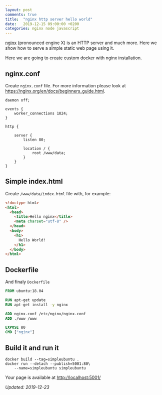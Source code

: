 ```yaml
---
layout: post
comments: true
title:  "nginx http server hello world"
date:   2019-12-15 09:00:00 +0200
categories: nginx node javascript
---
```



[nginx](https://nginx.org/en/) (pronounced engine X) is an HTTP server and much more. Here we
show how to serve a simple static web page using it.

Here we are going to create custom docker with nginx installation.

## nginx.conf

Create `nginx.conf` file. For more information please look at
<https://nginx.org/en/docs/beginners_guide.html>.

``` shell
daemon off;

events {
    worker_connections 1024;
}

http {

    server {
        listen 80;
        
        location / {
            root /www/data;
        }
    }
}
```

## Simple index.html

Create `/www/data/index.html` file with, for example:

``` html
<!doctype html>
<html>
  <head>
    <title>Hello nginx</title>
    <meta charset="utf-8" />
  </head>
  <body>
    <h1>
      Hello World!
    </h1>
  </body>
</html>
```

## Dockerfile

And finaly `Dockerfile`

``` dockerfile
FROM ubuntu:18.04

RUN apt-get update
RUN apt-get install -y nginx

ADD nginx.conf /etc/nginx/nginx.conf
ADD ./www /www

EXPOSE 80
CMD ["nginx"]
```

## Build it and run it

``` shell
docker build --tag=simpleubuntu . 
docker run --detach --publish=5001:80\
    --name=simpleubuntu simpleubuntu
```

Your page is available at
<http://localhost:5001/>

_Updated: 2019-12-23_
